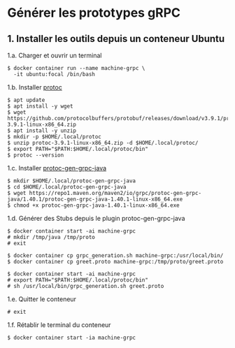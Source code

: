# Générer les prototypes gRPC

## 1. Installer les outils depuis un conteneur Ubuntu

1.a. Charger et ouvrir un terminal

```shell
$ docker container run --name machine-grpc \
  -it ubuntu:focal /bin/bash
```

1.b. Installer [protoc](https://github.com/protocolbuffers/protobuf/releases/tag/v3.9.1)

```shell
$ apt update
$ apt install -y wget
$ wget https://github.com/protocolbuffers/protobuf/releases/download/v3.9.1/protoc-3.9.1-linux-x86_64.zip
$ apt install -y unzip
$ mkdir -p $HOME/.local/protoc
$ unzip protoc-3.9.1-linux-x86_64.zip -d $HOME/.local/protoc/
$ export PATH="$PATH:$HOME/.local/protoc/bin"
$ protoc --version
```

1.c. Installer [protoc-gen-grpc-java](https://repo1.maven.org/maven2/io/grpc/protoc-gen-grpc-java/1.40.1/protoc-gen-grpc-java-1.40.1-linux-x86_64.exe)

```shell
$ mkdir $HOME/.local/protoc-gen-grpc-java
$ cd $HOME/.local/protoc-gen-grpc-java
$ wget https://repo1.maven.org/maven2/io/grpc/protoc-gen-grpc-java/1.40.1/protoc-gen-grpc-java-1.40.1-linux-x86_64.exe
$ chmod +x protoc-gen-grpc-java-1.40.1-linux-x86_64.exe
```

1.d. Générer des Stubs depuis le plugin protoc-gen-grpc-java

```shell
$ docker container start -ai machine-grpc
# mkdir /tmp/java /tmp/proto
# exit 
```

```shell
$ docker container cp grpc_generation.sh machine-grpc:/usr/local/bin/
$ docker container cp greet.proto machine-grpc:/tmp/proto/greet.proto
```

```shell
$ docker container start -ai machine-grpc
# export PATH="$PATH:$HOME/.local/protoc/bin"
# sh /usr/local/bin/grpc_generation.sh greet.proto
```

1.e. Quitter le conteneur

```shell
# exit
```

1.f. Rétablir le terminal du conteneur

```shell
$ docker container start -ia machine-grpc
```

